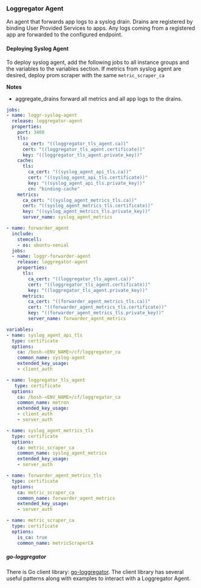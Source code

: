 ### Loggregator Agent
An agent that forwards app logs to a syslog drain. Drains are registered by binding User Provided Services to apps. 
Any logs coming from a registered app are forwarded to the configured endpoint. 

#### Deploying Syslog Agent

To deploy syslog agent, add the following jobs to all instance groups and the variables to the variables section.
If metrics from syslog agent are desired, deploy prom scraper with the same `metric_scraper_ca`

**Notes**
- aggregate_drains forward all metrics and all app logs to the drains.

```yaml
jobs:
- name: loggr-syslog-agent
  release: loggregator-agent
  properties:
    port: 3460
    tls:
      ca_cert: "((loggregator_tls_agent.ca))"
      cert: "((loggregator_tls_agent.certificate))"
      key: "((loggregator_tls_agent.private_key))"
    cache:
      tls:
        ca_cert: "((syslog_agent_api_tls.ca))"
        cert: "((syslog_agent_api_tls.certificate))"
        key: "((syslog_agent_api_tls.private_key))"
        cn: "binding-cache"
    metrics:
      ca_cert: "((syslog_agent_metrics_tls.ca))"
      cert: "((syslog_agent_metrics_tls.certificate))"
      key: "((syslog_agent_metrics_tls.private_key))"
      server_name: syslog_agent_metrics

- name: forwarder_agent
  include:
    stemcell:
    - os: ubuntu-xenial
  jobs:
  - name: loggr-forwarder-agent
    release: loggregator-agent
    properties:
      tls:
        ca_cert: "((loggregator_tls_agent.ca))"
        cert: "((loggregator_tls_agent.certificate))"
        key: "((loggregator_tls_agent.private_key))"
      metrics:
        ca_cert: "((forwarder_agent_metrics_tls.ca))"
        cert: "((forwarder_agent_metrics_tls.certificate))"
        key: "((forwarder_agent_metrics_tls.private_key))"
        server_name: forwarder_agent_metrics

variables:
- name: syslog_agent_api_tls
  type: certificate
  options:
    ca: /bosh-<ENV_NAME>/cf/loggregator_ca
    common_name: syslog-agent
    extended_key_usage:
    - client_auth

- name: loggregator_tls_agent
   type: certificate
  options:
    ca: /bosh-<ENV_NAME>/cf/loggregator_ca
    common_name: metron
    extended_key_usage:
    - client_auth
    - server_auth

- name: syslog_agent_metrics_tls
  type: certificate
  options:
    ca: metric_scraper_ca
    common_name: syslog_agent_metrics
    extended_key_usage:
    - server_auth

- name: forwarder_agent_metrics_tls
  type: certificate
  options:
    ca: metric_scraper_ca
    common_name: forwarder_agent_metrics
    extended_key_usage:
    - server_auth

- name: metric_scraper_ca
  type: certificate
  options:
    is_ca: true
    common_name: metricScraperCA
```

##### go-loggregator

There is Go client library: [go-loggregator][go-loggregator]. The client
library has several useful patterns along with examples to interact with a
Loggregator Agent.

[go-loggregator]: https://code.cloudfoundry.org/go-loggregator
